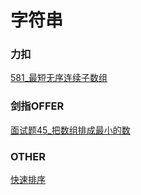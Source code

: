 # 字符串

### 力扣
[581_最短无序连续子数组](LeetCode/581_最短无序连续子数组.py)


### 剑指OFFER
[面试题45_把数组排成最小的数](JianZhiOffer/面试题45_把数组排成最小的数.py)


### OTHER
[快速排序](Other/快速排序.py)